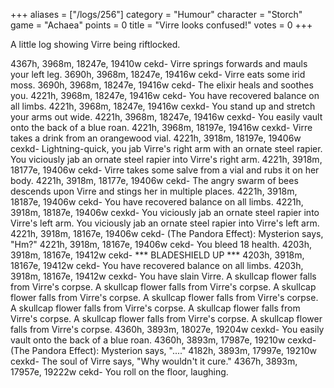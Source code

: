 +++
aliases = ["/logs/256"]
category = "Humour"
character = "Storch"
game = "Achaea"
points = 0
title = "Virre looks confused!"
votes = 0
+++

A little log showing Virre being riftlocked. 


4367h, 3968m, 18247e, 19410w cekd-
Virre springs forwards and mauls your left leg.
3690h, 3968m, 18247e, 19416w cekd-
Virre eats some irid moss.
3690h, 3968m, 18247e, 19416w cekd-
The elixir heals and soothes you.
4221h, 3968m, 18247e, 19416w cekd-
You have recovered balance on all limbs.
4221h, 3968m, 18247e, 19416w cexkd-
You stand up and stretch your arms out wide.
4221h, 3968m, 18247e, 19416w cexkd-
You easily vault onto the back of a blue roan.
4221h, 3968m, 18197e, 19416w cexkd-
Virre takes a drink from an orangewood vial.
4221h, 3918m, 18197e, 19406w cexkd-
Lightning-quick, you jab Virre's right arm with an ornate steel rapier.
You viciously jab an ornate steel rapier into Virre's right arm.
4221h, 3918m, 18177e, 19406w cekd-
Virre takes some salve from a vial and rubs it on her body.
4221h, 3918m, 18177e, 19406w cekd-
The angry swarm of bees descends upon Virre and stings her in multiple places.
4221h, 3918m, 18187e, 19406w cekd-
You have recovered balance on all limbs.
4221h, 3918m, 18187e, 19406w cexkd-
You viciously jab an ornate steel rapier into Virre's left arm.
You viciously jab an ornate steel rapier into Virre's left arm.
4221h, 3918m, 18167e, 19406w cekd-
(The Pandora Effect): Mysterion says, "Hm?"
4221h, 3918m, 18167e, 19406w cekd-
You bleed 18 health.
4203h, 3918m, 18167e, 19412w cekd-
*** BLADESHIELD UP ***
4203h, 3918m, 18167e, 19412w cekd-
You have recovered balance on all limbs.
4203h, 3918m, 18167e, 19412w cexkd-
You have slain Virre.
A skullcap flower falls from Virre's corpse.
A skullcap flower falls from Virre's corpse.
A skullcap flower falls from Virre's corpse.
A skullcap flower falls from Virre's corpse.
A skullcap flower falls from Virre's corpse.
A skullcap flower falls from Virre's corpse.
A skullcap flower falls from Virre's corpse.
A skullcap flower falls from Virre's corpse.
4360h, 3893m, 18027e, 19204w cexkd-
You easily vault onto the back of a blue roan.
4360h, 3893m, 17987e, 19210w cexkd-
(The Pandora Effect): Mysterion says, "...."
4182h, 3893m, 17997e, 19210w cexkd-
The soul of Virre says, "Why wouldn't it cure."
4367h, 3893m, 17957e, 19222w cekd-
You roll on the floor, laughing.

